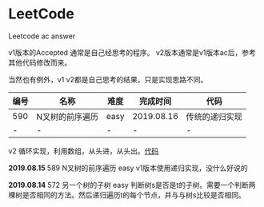 # LeetCode
Leetcode ac answer

v1版本的Accepted 通常是自己经思考的程序。
v2版本通常是v1版本ac后，参考其他代码修改而来。

当然也有例外，v1 v2都是自己思考的结果，只是实现思路不同。

**编号**|**名称**|**难度**|**完成时间**|**代码**
--------|--------|--------|------------|--------
590|N叉树的前序遍历|easy|2019.08.16|传统的递归实现
-|-|-|-|-
v2 循环实现，利用数组，从头进，从头出。[代码](/590%20N-ary%20Tree%20Postorder%20Traversal/javascript/ac_v2.js)<br>

**2019.08.15**
589 N叉树的前序遍历 easy
v1版本使用递归实现，没什么好说的

**2019.08.14**
572 另一个树的子树 easy
判断树s是否是t的子树。需要一个判断两棵树是否相同的方法。然后递归遍历t的每个节点，并与与树s比较是否相同。
